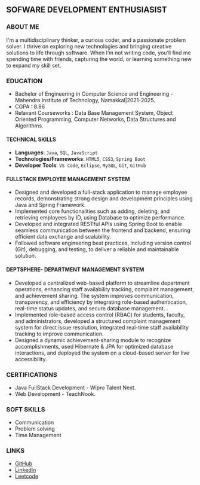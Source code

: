 ## SOFWARE DEVELOPMENT ENTHUSIASIST 

### ABOUT ME
I'm a multidisciplinary thinker, a curious coder, and a passionate problem solver. I thrive on exploring new technologies and bringing creative solutions to life through software. When I’m not writing code, you’ll find me spending time with friends, capturing the world, or learning something new to expand my skill set.

### EDUCATION 
- Bachelor of Engineering in Computer Science and Engineering - Mahendra Institute of Technology, Namakkal|2021-2025.
- CGPA : 8.86
- Relavant Courseworks : Data Base Management System, Object Oriented Programming, Computer Networks, Data Structures and Algorithms.

#### TECHNICAL SKILLS
- **Languages**: `Java`, `SQL`, `JavaScript`
- **Technologies/Frameworks**: `HTML5`, `CSS3`, `Spring Boot`
- **Developer Tools**: `VS Code`, `Eclipse`, `MySQL`, `Git`, `GitHub`

#### FULLSTACK EMPLOYEE MANAGEMENT SYSTEM
 - Designed and developed a full-stack application to manage employee records, demonstrating strong design and
 development principles using Java and Spring Framework.
 - Implemented core functionalities such as adding, deleting, and retrieving employees by ID, using Database to
 optimize performance.
 - Developed and integrated RESTful APIs using Spring Boot to enable seamless communication between the frontend
 and backend, ensuring efficient data exchange and scalability.
 - Followed software engineering best practices, including version control (Git), debugging, and testing, to deliver a
 reliable and maintainable solution.

 #### DEPTSPHERE- DEPARTMENT MANAGEMENT SYSTEM
 - Developed a centralized web-based platform to streamline department operations, enhancing staff availability
 tracking, complaint management, and achievement sharing. The system improves communication, transparency, and
 efficiency by integrating role-based authentication, real-time status updates, and secure database management. .
 - Implemented role-based access control (RBAC) for students, faculty, and administrators, developed a structured
 complaint management system for direct issue resolution, integrated real-time staff availability tracking to improve
 communication.
 - Designed a dynamic achievement-sharing module to recognize accomplishments, used Hibernate & JPA for
 optimized database interactions, and deployed the system on a cloud-based server for live accessibility.

 ### CERTIFICATIONS
 - Java FullStack Development - Wipro Talent Next.
 - Web Development - TeachNook.

 ### SOFT SKILLS 
 - Communication
 - Problem solving
 - Time Management

 ### LINKS
 - [GitHub](https://github.com/Sangeetha-0502)
 - [LinkedIn](https://www.linkedin.com/in/sangeetha05/)
 - [Leetcode](https://leetcode.com/u/psangeetha052/)
   










